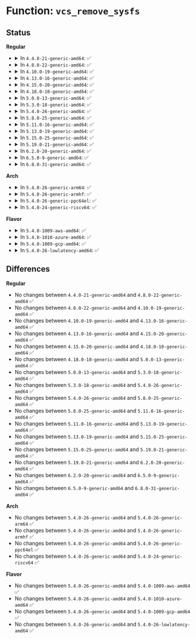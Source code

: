 # Function: <code>vcs_remove_sysfs</code>

## Status
<b>Regular</b>
<ul>
<li>
<details>
<summary>In <code>4.4.0-21-generic-amd64</code>: ✅</summary>

```c
void vcs_remove_sysfs(int index)
```

```json
{
  "name": "vcs_remove_sysfs",
  "collision_type": "Unique Global",
  "inline_type": "No",
  "funcs": [
    {
      "addr": 18446744071584027008,
      "name": "vcs_remove_sysfs",
      "external": true,
      "loc": "drivers/tty/vt/vc_screen.c:634",
      "file": "drivers/tty/vt/vc_screen.c",
      "inline": "seen, unknown",
      "caller_inline": [],
      "caller_func": [
        "drivers/tty/vt/vt.c:vc_deallocate"
      ]
    }
  ],
  "symbols": [
    {
      "addr": 18446744071584027008,
      "name": "vcs_remove_sysfs",
      "section": ".text",
      "bind": "STB_GLOBAL",
      "size": 60
    }
  ]
}
```
</details>
</li>
<li>
<details>
<summary>In <code>4.8.0-22-generic-amd64</code>: ✅</summary>

```c
void vcs_remove_sysfs(int index)
```

```json
{
  "name": "vcs_remove_sysfs",
  "collision_type": "Unique Global",
  "inline_type": "No",
  "funcs": [
    {
      "addr": 18446744071584357856,
      "name": "vcs_remove_sysfs",
      "external": true,
      "loc": "drivers/tty/vt/vc_screen.c:634",
      "file": "drivers/tty/vt/vc_screen.c",
      "inline": "seen, unknown",
      "caller_inline": [],
      "caller_func": [
        "drivers/tty/vt/vt.c:vc_deallocate"
      ]
    }
  ],
  "symbols": [
    {
      "addr": 18446744071584357856,
      "name": "vcs_remove_sysfs",
      "section": ".text",
      "bind": "STB_GLOBAL",
      "size": 60
    }
  ]
}
```
</details>
</li>
<li>
<details>
<summary>In <code>4.10.0-19-generic-amd64</code>: ✅</summary>

```c
void vcs_remove_sysfs(int index)
```

```json
{
  "name": "vcs_remove_sysfs",
  "collision_type": "Unique Global",
  "inline_type": "No",
  "funcs": [
    {
      "addr": 18446744071584539680,
      "name": "vcs_remove_sysfs",
      "external": true,
      "loc": "drivers/tty/vt/vc_screen.c:634",
      "file": "drivers/tty/vt/vc_screen.c",
      "inline": "seen, unknown",
      "caller_inline": [],
      "caller_func": [
        "drivers/tty/vt/vt.c:vc_deallocate"
      ]
    }
  ],
  "symbols": [
    {
      "addr": 18446744071584539680,
      "name": "vcs_remove_sysfs",
      "section": ".text",
      "bind": "STB_GLOBAL",
      "size": 60
    }
  ]
}
```
</details>
</li>
<li>
<details>
<summary>In <code>4.13.0-16-generic-amd64</code>: ✅</summary>

```c
void vcs_remove_sysfs(int index)
```

```json
{
  "name": "vcs_remove_sysfs",
  "collision_type": "Unique Global",
  "inline_type": "No",
  "funcs": [
    {
      "addr": 18446744071584622992,
      "name": "vcs_remove_sysfs",
      "external": true,
      "loc": "drivers/tty/vt/vc_screen.c:634",
      "file": "drivers/tty/vt/vc_screen.c",
      "inline": "seen, unknown",
      "caller_inline": [],
      "caller_func": [
        "drivers/tty/vt/vt.c:vc_deallocate"
      ]
    }
  ],
  "symbols": [
    {
      "addr": 18446744071584622992,
      "name": "vcs_remove_sysfs",
      "section": ".text",
      "bind": "STB_GLOBAL",
      "size": 60
    }
  ]
}
```
</details>
</li>
<li>
<details>
<summary>In <code>4.15.0-20-generic-amd64</code>: ✅</summary>

```c
void vcs_remove_sysfs(int index)
```

```json
{
  "name": "vcs_remove_sysfs",
  "collision_type": "Unique Global",
  "inline_type": "No",
  "funcs": [
    {
      "addr": 18446744071585035456,
      "name": "vcs_remove_sysfs",
      "external": true,
      "loc": "drivers/tty/vt/vc_screen.c:635",
      "file": "drivers/tty/vt/vc_screen.c",
      "inline": "seen, unknown",
      "caller_inline": [],
      "caller_func": [
        "drivers/tty/vt/vt.c:vc_deallocate"
      ]
    }
  ],
  "symbols": [
    {
      "addr": 18446744071585035456,
      "name": "vcs_remove_sysfs",
      "section": ".text",
      "bind": "STB_GLOBAL",
      "size": 60
    }
  ]
}
```
</details>
</li>
<li>
<details>
<summary>In <code>4.18.0-10-generic-amd64</code>: ✅</summary>

```c
void vcs_remove_sysfs(int index)
```

```json
{
  "name": "vcs_remove_sysfs",
  "collision_type": "Unique Global",
  "inline_type": "No",
  "funcs": [
    {
      "addr": 18446744071585269616,
      "name": "vcs_remove_sysfs",
      "external": true,
      "loc": "drivers/tty/vt/vc_screen.c:635",
      "file": "drivers/tty/vt/vc_screen.c",
      "inline": "seen, unknown",
      "caller_inline": [],
      "caller_func": [
        "drivers/tty/vt/vt.c:vc_deallocate"
      ]
    }
  ],
  "symbols": [
    {
      "addr": 18446744071585269616,
      "name": "vcs_remove_sysfs",
      "section": ".text",
      "bind": "STB_GLOBAL",
      "size": 60
    }
  ]
}
```
</details>
</li>
<li>
<details>
<summary>In <code>5.0.0-13-generic-amd64</code>: ✅</summary>

```c
void vcs_remove_sysfs(int index)
```

```json
{
  "name": "vcs_remove_sysfs",
  "collision_type": "Unique Global",
  "inline_type": "No",
  "funcs": [
    {
      "addr": 18446744071585389392,
      "name": "vcs_remove_sysfs",
      "external": true,
      "loc": "drivers/tty/vt/vc_screen.c:695",
      "file": "drivers/tty/vt/vc_screen.c",
      "inline": "seen, unknown",
      "caller_inline": [],
      "caller_func": [
        "drivers/tty/vt/vt.c:vc_deallocate"
      ]
    }
  ],
  "symbols": [
    {
      "addr": 18446744071585389392,
      "name": "vcs_remove_sysfs",
      "section": ".text",
      "bind": "STB_GLOBAL",
      "size": 81
    }
  ]
}
```
</details>
</li>
<li>
<details>
<summary>In <code>5.3.0-18-generic-amd64</code>: ✅</summary>

```c
void vcs_remove_sysfs(int index)
```

```json
{
  "name": "vcs_remove_sysfs",
  "collision_type": "Unique Global",
  "inline_type": "No",
  "funcs": [
    {
      "addr": 18446744071585603584,
      "name": "vcs_remove_sysfs",
      "external": true,
      "loc": "drivers/tty/vt/vc_screen.c:723",
      "file": "drivers/tty/vt/vc_screen.c",
      "inline": "seen, unknown",
      "caller_inline": [],
      "caller_func": [
        "drivers/tty/vt/vt.c:vc_deallocate"
      ]
    }
  ],
  "symbols": [
    {
      "addr": 18446744071585603584,
      "name": "vcs_remove_sysfs",
      "section": ".text",
      "bind": "STB_GLOBAL",
      "size": 81
    }
  ]
}
```
</details>
</li>
<li>
<details>
<summary>In <code>5.4.0-26-generic-amd64</code>: ✅</summary>

```c
void vcs_remove_sysfs(int index)
```

```json
{
  "name": "vcs_remove_sysfs",
  "collision_type": "Unique Global",
  "inline_type": "No",
  "funcs": [
    {
      "addr": 18446744071585744624,
      "name": "vcs_remove_sysfs",
      "external": true,
      "loc": "drivers/tty/vt/vc_screen.c:726",
      "file": "drivers/tty/vt/vc_screen.c",
      "inline": "seen, unknown",
      "caller_inline": [],
      "caller_func": [
        "drivers/tty/vt/vt.c:vc_deallocate"
      ]
    }
  ],
  "symbols": [
    {
      "addr": 18446744071585744624,
      "name": "vcs_remove_sysfs",
      "section": ".text",
      "bind": "STB_GLOBAL",
      "size": 81
    }
  ]
}
```
</details>
</li>
<li>
<details>
<summary>In <code>5.8.0-25-generic-amd64</code>: ✅</summary>

```c
void vcs_remove_sysfs(int index)
```

```json
{
  "name": "vcs_remove_sysfs",
  "collision_type": "Unique Global",
  "inline_type": "No",
  "funcs": [
    {
      "addr": 18446744071586476368,
      "name": "vcs_remove_sysfs",
      "external": true,
      "loc": "drivers/tty/vt/vc_screen.c:726",
      "file": "drivers/tty/vt/vc_screen.c",
      "inline": "seen, unknown",
      "caller_inline": [],
      "caller_func": [
        "drivers/tty/vt/vt.c:vc_deallocate"
      ]
    }
  ],
  "symbols": [
    {
      "addr": 18446744071586476368,
      "name": "vcs_remove_sysfs",
      "section": ".text",
      "bind": "STB_GLOBAL",
      "size": 84
    }
  ]
}
```
</details>
</li>
<li>
<details>
<summary>In <code>5.11.0-16-generic-amd64</code>: ✅</summary>

```c
void vcs_remove_sysfs(int index)
```

```json
{
  "name": "vcs_remove_sysfs",
  "collision_type": "Unique Global",
  "inline_type": "No",
  "funcs": [
    {
      "addr": 18446744071586589360,
      "name": "vcs_remove_sysfs",
      "external": true,
      "loc": "drivers/tty/vt/vc_screen.c:794",
      "file": "drivers/tty/vt/vc_screen.c",
      "inline": "seen, unknown",
      "caller_inline": [],
      "caller_func": [
        "drivers/tty/vt/vt.c:vc_deallocate"
      ]
    }
  ],
  "symbols": [
    {
      "addr": 18446744071586589360,
      "name": "vcs_remove_sysfs",
      "section": ".text",
      "bind": "STB_GLOBAL",
      "size": 84
    }
  ]
}
```
</details>
</li>
<li>
<details>
<summary>In <code>5.13.0-19-generic-amd64</code>: ✅</summary>

```c
void vcs_remove_sysfs(int index)
```

```json
{
  "name": "vcs_remove_sysfs",
  "collision_type": "Unique Global",
  "inline_type": "No",
  "funcs": [
    {
      "addr": 18446744071586473840,
      "name": "vcs_remove_sysfs",
      "external": true,
      "loc": "drivers/tty/vt/vc_screen.c:794",
      "file": "drivers/tty/vt/vc_screen.c",
      "inline": "seen, unknown",
      "caller_inline": [],
      "caller_func": [
        "drivers/tty/vt/vt.c:vc_deallocate"
      ]
    }
  ],
  "symbols": [
    {
      "addr": 18446744071586473840,
      "name": "vcs_remove_sysfs",
      "section": ".text",
      "bind": "STB_GLOBAL",
      "size": 84
    }
  ]
}
```
</details>
</li>
<li>
<details>
<summary>In <code>5.15.0-25-generic-amd64</code>: ✅</summary>

```c
void vcs_remove_sysfs(int index)
```

```json
{
  "name": "vcs_remove_sysfs",
  "collision_type": "Unique Global",
  "inline_type": "No",
  "funcs": [
    {
      "addr": 18446744071587002224,
      "name": "vcs_remove_sysfs",
      "external": true,
      "loc": "drivers/tty/vt/vc_screen.c:794",
      "file": "drivers/tty/vt/vc_screen.c",
      "inline": "seen, unknown",
      "caller_inline": [],
      "caller_func": [
        "drivers/tty/vt/vt.c:vc_deallocate"
      ]
    }
  ],
  "symbols": [
    {
      "addr": 18446744071587002224,
      "name": "vcs_remove_sysfs",
      "section": ".text",
      "bind": "STB_GLOBAL",
      "size": 84
    }
  ]
}
```
</details>
</li>
<li>
<details>
<summary>In <code>5.19.0-21-generic-amd64</code>: ✅</summary>

```c
void vcs_remove_sysfs(int index)
```

```json
{
  "name": "vcs_remove_sysfs",
  "collision_type": "Unique Global",
  "inline_type": "No",
  "funcs": [
    {
      "addr": 18446744071588300912,
      "name": "vcs_remove_sysfs",
      "external": true,
      "loc": "drivers/tty/vt/vc_screen.c:794",
      "file": "drivers/tty/vt/vc_screen.c",
      "inline": "seen, unknown",
      "caller_inline": [],
      "caller_func": [
        "drivers/tty/vt/vt.c:vc_deallocate"
      ]
    }
  ],
  "symbols": [
    {
      "addr": 18446744071588300912,
      "name": "vcs_remove_sysfs",
      "section": ".text",
      "bind": "STB_GLOBAL",
      "size": 92
    }
  ]
}
```
</details>
</li>
<li>
<details>
<summary>In <code>6.2.0-20-generic-amd64</code>: ✅</summary>

```c
void vcs_remove_sysfs(int index)
```

```json
{
  "name": "vcs_remove_sysfs",
  "collision_type": "Unique Global",
  "inline_type": "No",
  "funcs": [
    {
      "addr": 18446744071589718336,
      "name": "vcs_remove_sysfs",
      "external": true,
      "loc": "drivers/tty/vt/vc_screen.c:794",
      "file": "drivers/tty/vt/vc_screen.c",
      "inline": "seen, unknown",
      "caller_inline": [],
      "caller_func": [
        "drivers/tty/vt/vt.c:vc_deallocate"
      ]
    }
  ],
  "symbols": [
    {
      "addr": 18446744071589718336,
      "name": "vcs_remove_sysfs",
      "section": ".text",
      "bind": "STB_GLOBAL",
      "size": 92
    }
  ]
}
```
</details>
</li>
<li>
<details>
<summary>In <code>6.5.0-9-generic-amd64</code>: ✅</summary>

```c
void vcs_remove_sysfs(int index)
```

```json
{
  "name": "vcs_remove_sysfs",
  "collision_type": "Unique Global",
  "inline_type": "No",
  "funcs": [
    {
      "addr": 18446744071590023136,
      "name": "vcs_remove_sysfs",
      "external": true,
      "loc": "drivers/tty/vt/vc_screen.c:801",
      "file": "drivers/tty/vt/vc_screen.c",
      "inline": "seen, unknown",
      "caller_inline": [],
      "caller_func": [
        "drivers/tty/vt/vt.c:vc_deallocate"
      ]
    }
  ],
  "symbols": [
    {
      "addr": 18446744071590023136,
      "name": "vcs_remove_sysfs",
      "section": ".text",
      "bind": "STB_GLOBAL",
      "size": 92
    }
  ]
}
```
</details>
</li>
<li>
<details>
<summary>In <code>6.8.0-31-generic-amd64</code>: ✅</summary>

```c
void vcs_remove_sysfs(int index)
```

```json
{
  "name": "vcs_remove_sysfs",
  "collision_type": "Unique Global",
  "inline_type": "No",
  "funcs": [
    {
      "addr": 18446744071590361760,
      "name": "vcs_remove_sysfs",
      "external": true,
      "loc": "drivers/tty/vt/vc_screen.c:800",
      "file": "drivers/tty/vt/vc_screen.c",
      "inline": "seen, unknown",
      "caller_inline": [],
      "caller_func": [
        "drivers/tty/vt/vt.c:vc_deallocate"
      ]
    }
  ],
  "symbols": [
    {
      "addr": 18446744071590361760,
      "name": "vcs_remove_sysfs",
      "section": ".text",
      "bind": "STB_GLOBAL",
      "size": 92
    }
  ]
}
```
</details>
</li>
</ul>
<b>Arch</b>
<ul>
<li>
<details>
<summary>In <code>5.4.0-26-generic-arm64</code>: ✅</summary>

```c
void vcs_remove_sysfs(int index)
```

```json
{
  "name": "vcs_remove_sysfs",
  "collision_type": "Unique Global",
  "inline_type": "No",
  "funcs": [
    {
      "addr": 18446603336498448800,
      "name": "vcs_remove_sysfs",
      "external": true,
      "loc": "drivers/tty/vt/vc_screen.c:726",
      "file": "drivers/tty/vt/vc_screen.c",
      "inline": "seen, unknown",
      "caller_inline": [],
      "caller_func": [
        "drivers/tty/vt/vt.c:vc_deallocate"
      ]
    }
  ],
  "symbols": [
    {
      "addr": 18446603336498448800,
      "name": "vcs_remove_sysfs",
      "section": ".text",
      "bind": "STB_GLOBAL",
      "size": 88
    }
  ]
}
```
</details>
</li>
<li>
<details>
<summary>In <code>5.4.0-26-generic-armhf</code>: ✅</summary>

```c
void vcs_remove_sysfs(int index)
```

```json
{
  "name": "vcs_remove_sysfs",
  "collision_type": "Unique Global",
  "inline_type": "No",
  "funcs": [
    {
      "addr": 3231112368,
      "name": "vcs_remove_sysfs",
      "external": true,
      "loc": "drivers/tty/vt/vc_screen.c:726",
      "file": "drivers/tty/vt/vc_screen.c",
      "inline": "seen, unknown",
      "caller_inline": [],
      "caller_func": [
        "drivers/tty/vt/vt.c:vc_deallocate"
      ]
    }
  ],
  "symbols": [
    {
      "addr": 3231112368,
      "name": "vcs_remove_sysfs",
      "section": ".text",
      "bind": "STB_GLOBAL",
      "size": 84
    }
  ]
}
```
</details>
</li>
<li>
<details>
<summary>In <code>5.4.0-26-generic-ppc64el</code>: ✅</summary>

```c
void vcs_remove_sysfs(int index)
```

```json
{
  "name": "vcs_remove_sysfs",
  "collision_type": "Unique Global",
  "inline_type": "No",
  "funcs": [
    {
      "addr": 13835058055291634704,
      "name": "vcs_remove_sysfs",
      "external": true,
      "loc": "drivers/tty/vt/vc_screen.c:726",
      "file": "drivers/tty/vt/vc_screen.c",
      "inline": "seen, unknown",
      "caller_inline": [],
      "caller_func": [
        "drivers/tty/vt/vt.c:vc_deallocate"
      ]
    }
  ],
  "symbols": [
    {
      "addr": 13835058055291634704,
      "name": "vcs_remove_sysfs",
      "section": ".text",
      "bind": "STB_GLOBAL",
      "size": 140
    }
  ]
}
```
</details>
</li>
<li>
<details>
<summary>In <code>5.4.0-24-generic-riscv64</code>: ✅</summary>

```c
void vcs_remove_sysfs(int index)
```

```json
{
  "name": "vcs_remove_sysfs",
  "collision_type": "Unique Global",
  "inline_type": "No",
  "funcs": [
    {
      "addr": 18446743936276092862,
      "name": "vcs_remove_sysfs",
      "external": true,
      "loc": "drivers/tty/vt/vc_screen.c:726",
      "file": "drivers/tty/vt/vc_screen.c",
      "inline": "seen, unknown",
      "caller_inline": [],
      "caller_func": [
        "drivers/tty/vt/vt.c:vc_deallocate"
      ]
    }
  ],
  "symbols": [
    {
      "addr": 18446743936276092862,
      "name": "vcs_remove_sysfs",
      "section": ".text",
      "bind": "STB_GLOBAL",
      "size": 118
    }
  ]
}
```
</details>
</li>
</ul>
<b>Flavor</b>
<ul>
<li>
<details>
<summary>In <code>5.4.0-1009-aws-amd64</code>: ✅</summary>

```c
void vcs_remove_sysfs(int index)
```

```json
{
  "name": "vcs_remove_sysfs",
  "collision_type": "Unique Global",
  "inline_type": "No",
  "funcs": [
    {
      "addr": 18446744071585505648,
      "name": "vcs_remove_sysfs",
      "external": true,
      "loc": "drivers/tty/vt/vc_screen.c:726",
      "file": "drivers/tty/vt/vc_screen.c",
      "inline": "seen, unknown",
      "caller_inline": [],
      "caller_func": [
        "drivers/tty/vt/vt.c:vc_deallocate"
      ]
    }
  ],
  "symbols": [
    {
      "addr": 18446744071585505648,
      "name": "vcs_remove_sysfs",
      "section": ".text",
      "bind": "STB_GLOBAL",
      "size": 81
    }
  ]
}
```
</details>
</li>
<li>
<details>
<summary>In <code>5.4.0-1010-azure-amd64</code>: ✅</summary>

```c
void vcs_remove_sysfs(int index)
```

```json
{
  "name": "vcs_remove_sysfs",
  "collision_type": "Unique Global",
  "inline_type": "No",
  "funcs": [
    {
      "addr": 18446744071585375472,
      "name": "vcs_remove_sysfs",
      "external": true,
      "loc": "drivers/tty/vt/vc_screen.c:726",
      "file": "drivers/tty/vt/vc_screen.c",
      "inline": "seen, unknown",
      "caller_inline": [],
      "caller_func": [
        "drivers/tty/vt/vt.c:vc_deallocate"
      ]
    }
  ],
  "symbols": [
    {
      "addr": 18446744071585375472,
      "name": "vcs_remove_sysfs",
      "section": ".text",
      "bind": "STB_GLOBAL",
      "size": 81
    }
  ]
}
```
</details>
</li>
<li>
<details>
<summary>In <code>5.4.0-1009-gcp-amd64</code>: ✅</summary>

```c
void vcs_remove_sysfs(int index)
```

```json
{
  "name": "vcs_remove_sysfs",
  "collision_type": "Unique Global",
  "inline_type": "No",
  "funcs": [
    {
      "addr": 18446744071585695024,
      "name": "vcs_remove_sysfs",
      "external": true,
      "loc": "drivers/tty/vt/vc_screen.c:726",
      "file": "drivers/tty/vt/vc_screen.c",
      "inline": "seen, unknown",
      "caller_inline": [],
      "caller_func": [
        "drivers/tty/vt/vt.c:vc_deallocate"
      ]
    }
  ],
  "symbols": [
    {
      "addr": 18446744071585695024,
      "name": "vcs_remove_sysfs",
      "section": ".text",
      "bind": "STB_GLOBAL",
      "size": 81
    }
  ]
}
```
</details>
</li>
<li>
<details>
<summary>In <code>5.4.0-26-lowlatency-amd64</code>: ✅</summary>

```c
void vcs_remove_sysfs(int index)
```

```json
{
  "name": "vcs_remove_sysfs",
  "collision_type": "Unique Global",
  "inline_type": "No",
  "funcs": [
    {
      "addr": 18446744071585803040,
      "name": "vcs_remove_sysfs",
      "external": true,
      "loc": "drivers/tty/vt/vc_screen.c:726",
      "file": "drivers/tty/vt/vc_screen.c",
      "inline": "seen, unknown",
      "caller_inline": [],
      "caller_func": [
        "drivers/tty/vt/vt.c:vc_deallocate"
      ]
    }
  ],
  "symbols": [
    {
      "addr": 18446744071585803040,
      "name": "vcs_remove_sysfs",
      "section": ".text",
      "bind": "STB_GLOBAL",
      "size": 81
    }
  ]
}
```
</details>
</li>
</ul>

## Differences
<b>Regular</b>
<ul>
<li>
No changes between <code>4.4.0-21-generic-amd64</code> and <code>4.8.0-22-generic-amd64</code> ✅
</li>
<li>
No changes between <code>4.8.0-22-generic-amd64</code> and <code>4.10.0-19-generic-amd64</code> ✅
</li>
<li>
No changes between <code>4.10.0-19-generic-amd64</code> and <code>4.13.0-16-generic-amd64</code> ✅
</li>
<li>
No changes between <code>4.13.0-16-generic-amd64</code> and <code>4.15.0-20-generic-amd64</code> ✅
</li>
<li>
No changes between <code>4.15.0-20-generic-amd64</code> and <code>4.18.0-10-generic-amd64</code> ✅
</li>
<li>
No changes between <code>4.18.0-10-generic-amd64</code> and <code>5.0.0-13-generic-amd64</code> ✅
</li>
<li>
No changes between <code>5.0.0-13-generic-amd64</code> and <code>5.3.0-18-generic-amd64</code> ✅
</li>
<li>
No changes between <code>5.3.0-18-generic-amd64</code> and <code>5.4.0-26-generic-amd64</code> ✅
</li>
<li>
No changes between <code>5.4.0-26-generic-amd64</code> and <code>5.8.0-25-generic-amd64</code> ✅
</li>
<li>
No changes between <code>5.8.0-25-generic-amd64</code> and <code>5.11.0-16-generic-amd64</code> ✅
</li>
<li>
No changes between <code>5.11.0-16-generic-amd64</code> and <code>5.13.0-19-generic-amd64</code> ✅
</li>
<li>
No changes between <code>5.13.0-19-generic-amd64</code> and <code>5.15.0-25-generic-amd64</code> ✅
</li>
<li>
No changes between <code>5.15.0-25-generic-amd64</code> and <code>5.19.0-21-generic-amd64</code> ✅
</li>
<li>
No changes between <code>5.19.0-21-generic-amd64</code> and <code>6.2.0-20-generic-amd64</code> ✅
</li>
<li>
No changes between <code>6.2.0-20-generic-amd64</code> and <code>6.5.0-9-generic-amd64</code> ✅
</li>
<li>
No changes between <code>6.5.0-9-generic-amd64</code> and <code>6.8.0-31-generic-amd64</code> ✅
</li>
</ul>
<b>Arch</b>
<ul>
<li>
No changes between <code>5.4.0-26-generic-amd64</code> and <code>5.4.0-26-generic-arm64</code> ✅
</li>
<li>
No changes between <code>5.4.0-26-generic-amd64</code> and <code>5.4.0-26-generic-armhf</code> ✅
</li>
<li>
No changes between <code>5.4.0-26-generic-amd64</code> and <code>5.4.0-26-generic-ppc64el</code> ✅
</li>
<li>
No changes between <code>5.4.0-26-generic-amd64</code> and <code>5.4.0-24-generic-riscv64</code> ✅
</li>
</ul>
<b>Flavor</b>
<ul>
<li>
No changes between <code>5.4.0-26-generic-amd64</code> and <code>5.4.0-1009-aws-amd64</code> ✅
</li>
<li>
No changes between <code>5.4.0-26-generic-amd64</code> and <code>5.4.0-1010-azure-amd64</code> ✅
</li>
<li>
No changes between <code>5.4.0-26-generic-amd64</code> and <code>5.4.0-1009-gcp-amd64</code> ✅
</li>
<li>
No changes between <code>5.4.0-26-generic-amd64</code> and <code>5.4.0-26-lowlatency-amd64</code> ✅
</li>
</ul>
